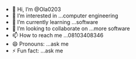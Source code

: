 - 👋 Hi, I’m @Ola0203
- 👀 I’m interested in ...computer engineering 
- 🌱 I’m currently learning ...software 
- 💞️ I’m looking to collaborate on ...more software 
- 📫 How to reach me ...08103408346 
- 😄 Pronouns: ...ask me 
- ⚡ Fun fact: ...ask me 

<!---
Ola0203/Ola0203 is a ✨ special ✨ repository because its `README.md` (this file) appears on your GitHub profile.
You can click the Preview link to take a look at your changes.
--->
